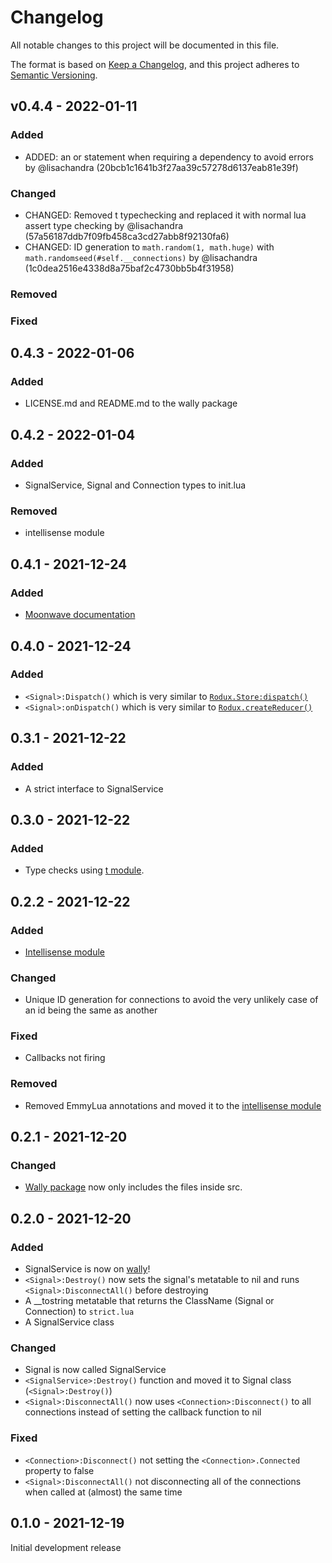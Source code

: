 # Changelog
All notable changes to this project will be documented in this file.

The format is based on [Keep a Changelog](https://keepachangelog.com/en/1.0.0/),
and this project adheres to [Semantic Versioning](https://semver.org/spec/v2.0.0.html).  

## v0.4.4 - 2022-01-11
### Added

- ADDED: an or statement when requiring a dependency to avoid errors by @lisachandra (20bcb1c1641b3f27aa39c57278d6137eab81e39f)

### Changed

- CHANGED: Removed t typechecking and replaced it with normal lua assert type checking by @lisachandra (57a56187ddb7f09fb458ca3cd27abb8f92130fa6)
- CHANGED: ID generation to `math.random(1, math.huge)` with `math.randomseed(#self.__connections)` by @lisachandra (1c0dea2516e4338d8a75baf2c4730bb5b4f31958)

### Removed



### Fixed



## 0.4.3 - 2022-01-06
### Added

- LICENSE.md and README.md to the wally package

## 0.4.2 - 2022-01-04
### Added

- SignalService, Signal and Connection types to init.lua

### Removed

- intellisense module

## 0.4.1 - 2021-12-24
### Added

- [Moonwave documentation](https://zxibs.github.io/SignalService/)

## 0.4.0 - 2021-12-24
### Added

- `<Signal>:Dispatch()` which is very similar to [`Rodux.Store:dispatch()`](https://roblox.github.io/rodux/api-reference/#storedispatch)
- `<Signal>:onDispatch()` which is very similar to [`Rodux.createReducer()`](https://roblox.github.io/rodux/api-reference/#roduxcreatereducer)

## 0.3.1 - 2021-12-22
### Added

- A strict interface to SignalService

## 0.3.0 - 2021-12-22
### Added

- Type checks using [t module](https://github.com/osyrisrblx/t).

## 0.2.2 - 2021-12-22
### Added

- [Intellisense module](https://github.com/zxibs/SignalService/blob/main/src/intellisense.lua)

### Changed

- Unique ID generation for connections to avoid the very unlikely case of an id being the same as another

### Fixed

- Callbacks not firing

### Removed

- Removed EmmyLua annotations and moved it to the [intellisense module](https://github.com/zxibs/SignalService/blob/main/src/intellisense.lua)

## 0.2.1 - 2021-12-20
### Changed

- [Wally package](https://wally.run/package/zxibs/signalservice) now only includes the files inside src.

## 0.2.0 - 2021-12-20
### Added

- SignalService is now on [wally](https://wally.run/package/zxibs/signalservice)!
- `<Signal>:Destroy()` now sets the signal's metatable to nil and runs `<Signal>:DisconnectAll()` before destroying
- A __tostring metatable that returns the ClassName (Signal or Connection) to `strict.lua`
- A SignalService class

### Changed

- Signal is now called SignalService
- `<SignalService>:Destroy()` function and moved it to Signal class (`<Signal>:Destroy()`)
- `<Signal>:DisconnectAll()` now uses `<Connection>:Disconnect()` to all connections instead of setting the callback function to nil

### Fixed

- `<Connection>:Disconnect()` not setting the `<Connection>.Connected` property to false
- `<Signal>:DisconnectAll()` not disconnecting all of the connections when called at (almost) the same time

## 0.1.0 - 2021-12-19

Initial development release
